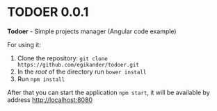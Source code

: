 # TODOER 0.0.1

**Todoer** - Simple projects manager (Angular code example)

For using it:

1. Clone the repository: `git clone https://github.com/egikander/todoer.git`
2. In the *root* of the directory run `bower install`
3. Run `npm install`

After that you can start the application `npm start`, it will be available by address [http://localhost:8080](http://localhost:8080)
